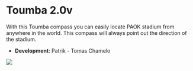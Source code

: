 Toumba 2.0v
======

With this Toumba compass you can easily locate PAOK stadium from anywhere in the world. This compass will always point out the direction of the stadium.

- **Development**: Patrik - Tomas Chamelo

[<img src="Statistique.jpg">](http://nscoding.co.uk)
